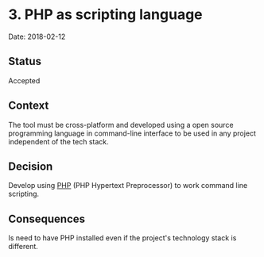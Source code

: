 # 3. PHP as scripting language

Date: 2018-02-12

## Status

Accepted

## Context

The tool must be cross-platform and developed using a open source programming language in command-line interface to be used in any project independent of the tech stack.

## Decision

Develop using [PHP](http://php.net/) (PHP Hypertext Preprocessor) to work command line scripting.

## Consequences

Is need to have PHP installed even if the project's technology stack is different.